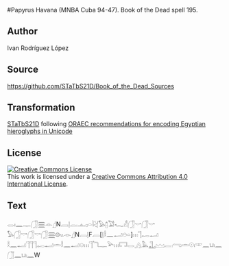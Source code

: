 #Papyrus Havana (MNBA Cuba 94-47). Book of the Dead spell 195.

## Author 

Ivan Rodríguez López

## Source 

https://github.com/STaTbS21D/Book_of_the_Dead_Sources

## Transformation 

[STaTbS21D](https://statbs21d.github.io/) following [ORAEC recommendations for encoding Egyptian hieroglyphs in Unicode](https://github.com/oraec/recommendations-encoding-hieroglyphs)

## License 

<a rel="license" href="http://creativecommons.org/licenses/by/4.0/"><img alt="Creative Commons License" style="border-width:0" src="https://i.creativecommons.org/l/by/4.0/88x31.png" /></a><br />This work is licensed under a <a rel="license" href="http://creativecommons.org/licenses/by/4.0/">Creative Commons Attribution 4.0 International License</a>.

## Text 

<hiero><rubrum>𓂋𓏤𓈖𓊃𓃂𓈗</rubrum>𓁹𓊨N𓐙𓊤𓐛𓊵𓊪𓏏𓇋𓋔𓅃𓉺𓅑𓆑𓀭𓃂𓎡𓃂𓎡<br>
𓅃𓃂𓎡𓃂𓎡𓃂𓈗𓊗𓏭𓁹𓊨N𓐙𓊤F𓐙[𓊤𓎛𓈖𓂝𓇷𓏏]𓏥𓊹𓉻𓂝<br>
𓎛𓈖𓂝𓊹𓊹𓊹𓉻𓂝𓏛𓎛𓈖𓂝𓇷𓏥𓊹𓆓𓊃𓅪𓏥𓉐𓂋𓂻𓅓𓊻𓈉𓐛𓂺𓏛𓇳𓏤𓎱𓈖𓂓𓏤𓈖𓃂𓈖𓂓𓏤𓈖W<br></hiero>